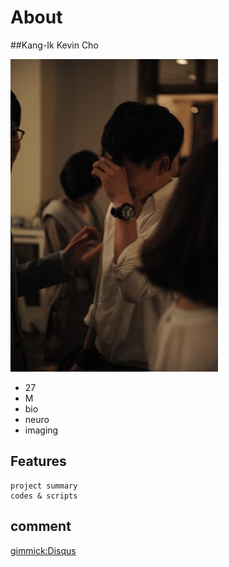 About
=====

##Kang-Ik Kevin Cho

![myPic.jpg](img/myPic.jpg)

- 27
- M
- bio
- neuro
- imaging

Features
--------

    project summary
    codes & scripts

comment
--------

[gimmick:Disqus](kcho)
